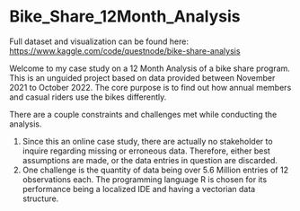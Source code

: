 # Bike_Share_12Month_Analysis
Full dataset and visualization can be found here: 
https://www.kaggle.com/code/questnode/bike-share-analysis

Welcome to my case study on a 12 Month Analysis of a bike share program.  This is an unguided project based on data provided between November 2021 to October 2022. The core purpose is to find out how annual members and casual riders use the bikes differently.  

There are a couple constraints and challenges met while conducting the analysis.
1. Since this an online case study, there are actually no stakeholder to inquire regarding missing or erroneous data.  Therefore, either best assumptions are made, or the data entries in question are discarded.
2. One challenge is the quantity of data being over 5.6 Million entries of 12 observations each. The programming language R is chosen for its performance being a localized IDE and having a vectorian data structure.
